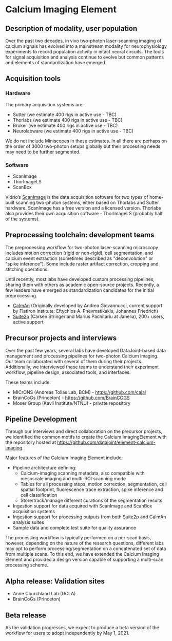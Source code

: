 # Calcium Imaging Element

## Description of modality, user population 
Over the past two decades, in vivo two-photon laser-scanning imaging of calcium signals 
has evolved into a mainstream modality for neurophysiology experiments to record population activity in intact neural circuits. 
The tools for signal acquisition and analysis continue to evolve but common patterns and elements of standardization have emerged.

## Acquisition tools

### Hardware 
The primary acquisition systems are: 
+ Sutter (we estimate 400 rigs in active use - TBC)
+ Thorlabs  (we estimate 400 rigs in active use - TBC)
+ Bruker  (we estimate 400 rigs in active use - TBC)
+ Neurolabware (we estimate 400 rigs in active use - TBC)

We do not include Miniscopes in these estimates. 
In all there are perhaps on the order of 3000 two-photon setups globally but their processing needs may need to be further segmented.

### Software
+ ScanImage
+ ThorImageLS
+ ScanBox

Vidrio’s [ScanImage](https://docs.scanimage.org/) is the data acquisition software for two types of home-built scanning two-photon systems, 
either based on Thorlabs and Sutter hardware. ScanImage has a free version and a licensed version. 
Thorlabs also provides their own acquisition software - ThorImageLS (probably half of the systems).

## Preprocessing toolchain: development teams
The preprocessing workflow for two-photon laser-scanning microscopy includes 
motion correction (rigid or non-rigid), cell segmentation, and calcium event extraction 
(sometimes described as "deconvolution" or "spike inference"). 
Some include raster artifact correction, cropping and stitching operations. 

Until recently, most labs have developed custom processing pipelines, sharing them with others as academic open-source projects. 
Recently, a few leaders have emerged as standardization candidates for the initial preprocessing.

+ [CaImAn](https://github.com/flatironinstitute/CaImAn) (Originally developed by Andrea Giovannucci, current support by FlatIron Institute: Eftychios A. Pnevmatikakis, Johannes Friedrich)
+ [Suite2p](https://github.com/MouseLand/suite2p) (Carsen Stringer and Marius Pachitariu at Janelia), 200+ users, active support

## Precursor projects and interviews
Over the past few years, several labs have developed DataJoint-based data management and processing pipelines for two-photon Calcium imaging. 
Our team collaborated with several of them during their projects. 
Additionally, we interviewed these teams to understand their experiment workflow, pipeline design, associated tools, and interfaces. 

These teams include:
+ MICrONS (Andreas Tolias Lab, BCM) - https://github.com/cajal
+ BrainCoGs (Princeton) - https://github.com/BrainCOGS
+ Moser Group (Kavli Institute/NTNU) - private repository

## Pipeline Development
Through our interviews and direct collaboration on the precursor projects, 
we identified the common motifs to create the Calcium ImagingElement 
with the repository hosted at https://github.com/datajoint/element-calcium-imaging.

Major features of the Calcium Imaging Element include:
+ Pipeline architecture defining:
    + Calcium-imaging scanning metadata, also compatible with mesoscale imaging and multi-ROI scanning mode
    + Tables for all processing steps: motion correction, segmentation, cell spatial footprint, fluorescence trace extraction, spike inference and cell classification
    + Store/track/manage different curations of the segmentation results
+ Ingestion support for data acquired with ScanImage and ScanBox acquisition systems
+ Ingestion support for processing outputs from both Suite2p and CaImAn analysis suites
+ Sample data and complete test suite for quality assurance

The processing workflow is typically performed on a per-scan basis, 
however, depending on the nature of the research questions, 
different labs may opt to perform processing/segmentation on a concatenated set of data from multiple scans. 
To this end, we have extended the Calcium Imaging Element and provided a design version capable of supporting a multi-scan processing scheme.

## Alpha release: Validation sites
+ Anne Churchland Lab (UCLA)
+ BrainCoGs (Princeton)

## Beta release
As the validation progresses, we expect to produce a beta version of the workflow for users to adopt independently by May 1, 2021.
